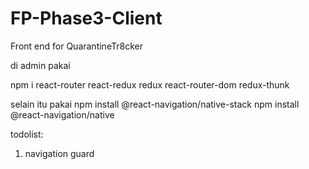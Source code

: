 # FP-Phase3-Client

Front end for QuarantineTr8cker

di admin pakai

npm i react-router react-redux redux react-router-dom redux-thunk

selain itu pakai
npm install @react-navigation/native-stack
npm install @react-navigation/native

todolist:

1. navigation guard
